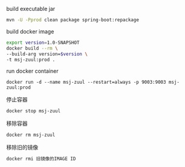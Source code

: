 build executable jar
```bash
mvn -U -Pprod clean package spring-boot:repackage
```

build docker image
```bash
export version=1.0-SNAPSHOT
docker build --rm \
--build-arg version=$version \
-t msj-zuul:prod .
```

run docker container
```
docker run -d --name msj-zuul --restart=always -p 9003:9003 msj-zuul:prod
```

停止容器
```bash
docker stop msj-zuul
```

移除容器
```bash
docker rm msj-zuul
```

移除旧的镜像
```bash
docker rmi 旧镜像的IMAGE ID
```